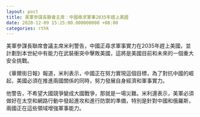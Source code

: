 ```yaml
---
layout: post
title: 美軍參謀長聯會主席：中國尋求軍事2035年趕上美國
date: 2020-12-09 15:25:00.000000000 +08:00
categories: rthk
---
```


美軍參謀長聯席會議主席米利警告，中國正尋求軍事實力在2035年趕上美國，並計劃到本世紀中有能力在武裝衝突中擊敗美國，這將是美國目前和未來的一個重大安全挑戰。

《華爾街日報》報道，米利表示，中國正在努力實現這個目標，為了對抗中國的崛起，美國必須在推進兩國關係的同時，努力發展自身經濟和軍事實力。

他警告，不希望大國競爭變成大國戰爭，那就是一場災難。米利還表示，美軍必須做好在太空和網路行動中發起進攻和進行防禦的準備，特別是針對中國和俄羅斯，兩國正在這些領域增強軍事能力。
